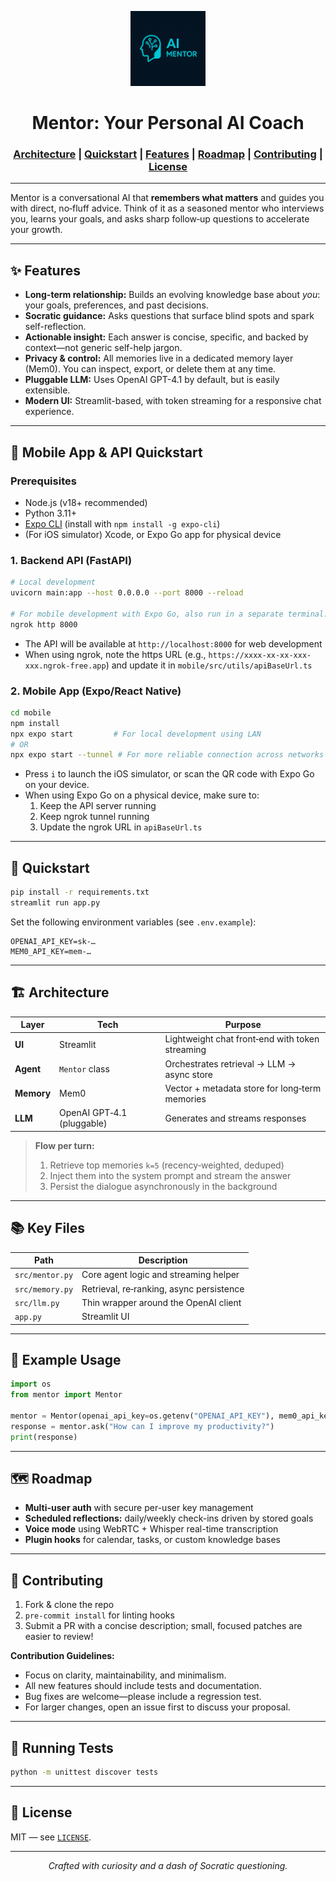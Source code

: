 <p align="center">
  <img src="docs/logo.png" alt="Mentor Logo" width="120"/>
</p>

<div align="center">

# Mentor: Your Personal AI Coach

<h3>
<a href="#-architecture">Architecture</a> | <a href="#-quickstart">Quickstart</a> | <a href="#-features">Features</a> | <a href="#-roadmap">Roadmap</a> | <a href="#-contributing">Contributing</a> | <a href="#-license">License</a>
</h3>

</div>

---

Mentor is a conversational AI that **remembers what matters** and guides you with direct, no‑fluff advice. Think of it as a seasoned mentor who interviews you, learns your goals, and asks sharp follow‑up questions to accelerate your growth.

---

## ✨ Features

- **Long-term relationship:** Builds an evolving knowledge base about *you*: your goals, preferences, and past decisions.
- **Socratic guidance:** Asks questions that surface blind spots and spark self-reflection.
- **Actionable insight:** Each answer is concise, specific, and backed by context—not generic self-help jargon.
- **Privacy & control:** All memories live in a dedicated memory layer (Mem0). You can inspect, export, or delete them at any time.
- **Pluggable LLM:** Uses OpenAI GPT-4.1 by default, but is easily extensible.
- **Modern UI:** Streamlit-based, with token streaming for a responsive chat experience.

---

## 🚀 Mobile App & API Quickstart

### Prerequisites
- Node.js (v18+ recommended)
- Python 3.11+
- [Expo CLI](https://docs.expo.dev/get-started/installation/) (install with `npm install -g expo-cli`)
- (For iOS simulator) Xcode, or Expo Go app for physical device

### 1. Backend API (FastAPI)

```sh
# Local development
uvicorn main:app --host 0.0.0.0 --port 8000 --reload

# For mobile development with Expo Go, also run in a separate terminal:
ngrok http 8000
```
- The API will be available at `http://localhost:8000` for web development
- When using ngrok, note the https URL (e.g., `https://xxxx-xx-xx-xxx-xxx.ngrok-free.app`) and update it in `mobile/src/utils/apiBaseUrl.ts`

### 2. Mobile App (Expo/React Native)

```sh
cd mobile
npm install
npx expo start         # For local development using LAN
# OR
npx expo start --tunnel # For more reliable connection across networks
```
- Press `i` to launch the iOS simulator, or scan the QR code with Expo Go on your device.
- When using Expo Go on a physical device, make sure to:
  1. Keep the API server running
  2. Keep ngrok tunnel running
  3. Update the ngrok URL in `apiBaseUrl.ts`

---

## 🚀 Quickstart

```bash
pip install -r requirements.txt
streamlit run app.py
```

Set the following environment variables (see `.env.example`):

```env
OPENAI_API_KEY=sk-…
MEM0_API_KEY=mem-…
```

---

## 🏗️ Architecture

| Layer      | Tech                              | Purpose                                             |
|------------|-----------------------------------|-----------------------------------------------------|
| **UI**     | Streamlit                         | Lightweight chat front‑end with token streaming      |
| **Agent**  | `Mentor` class                    | Orchestrates retrieval → LLM → async store          |
| **Memory** | Mem0                              | Vector + metadata store for long‑term memories       |
| **LLM**    | OpenAI GPT‑4.1 (pluggable)    | Generates and streams responses                     |

> **Flow per turn:**
> 1. Retrieve top memories `k=5` (recency‑weighted, deduped)
> 2. Inject them into the system prompt and stream the answer
> 3. Persist the dialogue asynchronously in the background

---

## 📚 Key Files

| Path              | Description                          |
|-------------------|--------------------------------------|
| `src/mentor.py`   | Core agent logic and streaming helper |
| `src/memory.py`   | Retrieval, re‑ranking, async persistence |
| `src/llm.py`      | Thin wrapper around the OpenAI client |
| `app.py`          | Streamlit UI                         |

---

## 📝 Example Usage

```python
import os
from mentor import Mentor

mentor = Mentor(openai_api_key=os.getenv("OPENAI_API_KEY"), mem0_api_key=os.getenv("MEM0_API_KEY"))
response = mentor.ask("How can I improve my productivity?")
print(response)
```

---

## 🗺️ Roadmap

- **Multi-user auth** with secure per-user key management
- **Scheduled reflections:** daily/weekly check-ins driven by stored goals
- **Voice mode** using WebRTC + Whisper real-time transcription
- **Plugin hooks** for calendar, tasks, or custom knowledge bases

---

## 🤝 Contributing

1. Fork & clone the repo
2. `pre-commit install` for linting hooks
3. Submit a PR with a concise description; small, focused patches are easier to review!

**Contribution Guidelines:**
- Focus on clarity, maintainability, and minimalism.
- All new features should include tests and documentation.
- Bug fixes are welcome—please include a regression test.
- For larger changes, open an issue first to discuss your proposal.

---

## 🧪 Running Tests

```sh
python -m unittest discover tests
```

---

## 📝 License

MIT — see [`LICENSE`](LICENSE).

---

<p align="center"><em>Crafted with curiosity and a dash of Socratic questioning.</em></p>
